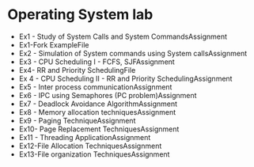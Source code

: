 # Operating System lab

* Ex1 - Study of System Calls and System CommandsAssignment
* Ex1-Fork ExampleFile
* Ex2 - Simulation of System commands using System callsAssignment
* Ex3 - CPU Scheduling I - FCFS, SJFAssignment
* Ex4- RR and Priority SchedulingFile
* Ex 4 - CPU Scheduling II - RR and Priority SchedulingAssignment
* Ex5 - Inter process communicationAssignment
* Ex6 - IPC using Semaphores (PC problem)Assignment
* Ex7 - Deadlock Avoidance AlgorithmAssignment
* Ex8 - Memory allocation techniquesAssignment
* Ex9 - Paging TechniqueAssignment
* Ex10- Page Replacement TechniquesAssignment
* Ex11 - Threading ApplicationAssignment
* Ex12-File Allocation TechniquesAssignment
* Ex13-File organization TechniquesAssignment
